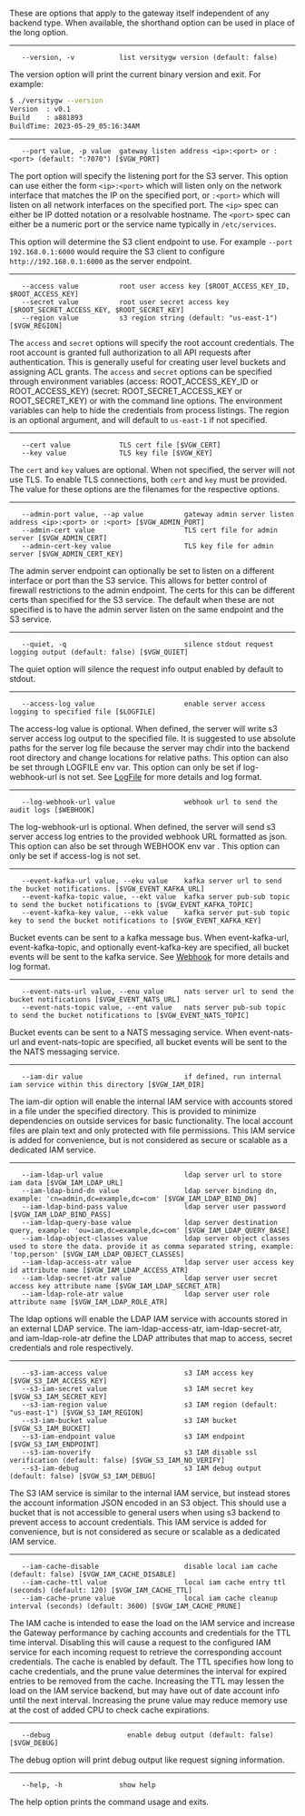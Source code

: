 These are options that apply to the gateway itself independent of any backend type.  When available, the shorthand option can be used in place of the long option.
***
```
   --version, -v           list versitygw version (default: false)
```
The version option will print the current binary version and exit. For example:
```bash
$ ./versitygw --version
Version  : v0.1
Build    : a881893
BuildTime: 2023-05-29_05:16:34AM
```
***
```
   --port value, -p value  gateway listen address <ip>:<port> or :<port> (default: ":7070") [$VGW_PORT]
```
The port option will specify the listening port for the S3 server.  This option can use either the form `<ip>:<port>` which will listen only on the network interface that matches the IP on the specified port, or `:<port>` which will listen on all network interfaces on the specified port.  The `<ip>` spec can either be IP dotted notation or a resolvable hostname.  The `<port>` spec can either be a numeric port or the service name typically in `/etc/services`.

This option will determine the S3 client endpoint to use.  For example `--port 192.168.0.1:6000` would require the S3 client to configure `http://192.168.0.1:6000` as the server endpoint.
***
```
   --access value          root user access key [$ROOT_ACCESS_KEY_ID, $ROOT_ACCESS_KEY]
   --secret value          root user secret access key [$ROOT_SECRET_ACCESS_KEY, $ROOT_SECRET_KEY]
   --region value          s3 region string (default: "us-east-1") [$VGW_REGION]
```
The `access` and `secret` options will specify the root account credentials. The root account is granted full authorization to all API requests after authentication. This is generally useful for creating user level buckets and assigning ACL grants. The `access` and `secret` options can be specified through environment variables (access: ROOT_ACCESS_KEY_ID or ROOT_ACCESS_KEY) (secret: ROOT_SECRET_ACCESS_KEY or ROOT_SECRET_KEY) or with the command line options. The environment variables can help to hide the credentials from process listings. The region is an optional argument, and will default to `us-east-1` if not specified.
***
```
   --cert value            TLS cert file [$VGW_CERT]
   --key value             TLS key file [$VGW_KEY]
```
The `cert` and `key` values are optional. When not specified, the server will not use TLS. To enable TLS connections, both `cert` and `key` must be provided. The value for these options are the filenames for the respective options.
***
```
   --admin-port value, --ap value          gateway admin server listen address <ip>:<port> or :<port> [$VGW_ADMIN_PORT]
   --admin-cert value                      TLS cert file for admin server [$VGW_ADMIN_CERT]
   --admin-cert-key value                  TLS key file for admin server [$VGW_ADMIN_CERT_KEY]
```
The admin server endpoint can optionally be set to listen on a different interface or port than the S3 service. This allows for better control of firewall restrictions to the admin endpoint. The certs for this can be different certs than specified for the S3 service.
The default when these are not specified is to have the admin server listen on the same endpoint and the S3 service. 
***
```
   --quiet, -q                             silence stdout request logging output (default: false) [$VGW_QUIET]
```
The quiet option will silence the request info output enabled by default to stdout.
***
```
   --access-log value                      enable server access logging to specified file [$LOGFILE]
```
The access-log value is optional. When defined, the server will write s3 server access log output to the specified file. It is suggested to use absolute paths for the server log file because the server may chdir into the backend root directory and change locations for relative paths. This option can also be set through LOGFILE env var. This option can only be set if log-webhook-url is not set. See [LogFile](./S3-server-access-log) for more details and log format.
***
```
   --log-webhook-url value                 webhook url to send the audit logs [$WEBHOOK]
```
The log-webhook-url is optional.  When defined, the server will send s3 server access log entries to the provided webhook URL formatted as json. This option can also be set through WEBHOOK env var . This option can only be set if access-log is not set.
***
```
   --event-kafka-url value, --eku value    kafka server url to send the bucket notifications. [$VGW_EVENT_KAFKA_URL]
   --event-kafka-topic value, --ekt value  kafka server pub-sub topic to send the bucket notifications to [$VGW_EVENT_KAFKA_TOPIC]
   --event-kafka-key value, --ekk value    kafka server put-sub topic key to send the bucket notifications to [$VGW_EVENT_KAFKA_KEY]
```
Bucket events can be sent to a kafka message bus. When event-kafka-url, event-kafka-topic, and optionally event-kafka-key are specified, all bucket events will be sent to the kafka service. See [Webhook](./Webhook-log-entries) for more details and log format.
***
```
   --event-nats-url value, --enu value     nats server url to send the bucket notifications [$VGW_EVENT_NATS_URL]
   --event-nats-topic value, --ent value   nats server pub-sub topic to send the bucket notifications to [$VGW_EVENT_NATS_TOPIC]
```
Bucket events can be sent to a NATS messaging service. When event-nats-url and event-nats-topic are specified, all bucket events will be sent to the the NATS messaging service.
***
```
   --iam-dir value                         if defined, run internal iam service within this directory [$VGW_IAM_DIR]
```
The iam-dir option will enable the internal IAM service with accounts stored in a file under the specified directory. This is provided to minimize dependencies on outside services for basic functionality. The local account files are plain text and only protected with file permissions. This IAM service is added for convenience, but is not considered as secure or scalable as a dedicated IAM service.
***
```
   --iam-ldap-url value                    ldap server url to store iam data [$VGW_IAM_LDAP_URL]
   --iam-ldap-bind-dn value                ldap server binding dn, example: 'cn=admin,dc=example,dc=com' [$VGW_IAM_LDAP_BIND_DN]
   --iam-ldap-bind-pass value              ldap server user password [$VGW_IAM_LDAP_BIND_PASS]
   --iam-ldap-query-base value             ldap server destination query, example: 'ou=iam,dc=example,dc=com' [$VGW_IAM_LDAP_QUERY_BASE]
   --iam-ldap-object-classes value         ldap server object classes used to store the data. provide it as comma separated string, example: 'top,person' [$VGW_IAM_LDAP_OBJECT_CLASSES]
   --iam-ldap-access-atr value             ldap server user access key id attribute name [$VGW_IAM_LDAP_ACCESS_ATR]
   --iam-ldap-secret-atr value             ldap server user secret access key attribute name [$VGW_IAM_LDAP_SECRET_ATR]
   --iam-ldap-role-atr value               ldap server user role attribute name [$VGW_IAM_LDAP_ROLE_ATR]
```
The ldap options will enable the LDAP IAM service with accounts stored in an external LDAP service. The iam-ldap-access-atr, iam-ldap-secret-atr, and iam-ldap-role-atr define the LDAP attributes that map to access, secret credentials and role respectively.
***
```
   --s3-iam-access value                   s3 IAM access key [$VGW_S3_IAM_ACCESS_KEY]
   --s3-iam-secret value                   s3 IAM secret key [$VGW_S3_IAM_SECRET_KEY]
   --s3-iam-region value                   s3 IAM region (default: "us-east-1") [$VGW_S3_IAM_REGION]
   --s3-iam-bucket value                   s3 IAM bucket [$VGW_S3_IAM_BUCKET]
   --s3-iam-endpoint value                 s3 IAM endpoint [$VGW_S3_IAM_ENDPOINT]
   --s3-iam-noverify                       s3 IAM disable ssl verification (default: false) [$VGW_S3_IAM_NO_VERIFY]
   --s3-iam-debug                          s3 IAM debug output (default: false) [$VGW_S3_IAM_DEBUG]
```
The S3 IAM service is similar to the internal IAM service, but instead stores the account information JSON encoded in an S3 object. This should use a bucket that is not accessible to general users when using s3 backend to prevent access to account credentials. This IAM service is added for convenience, but is not considered as secure or scalable as a dedicated IAM service.
***
```
   --iam-cache-disable                     disable local iam cache (default: false) [$VGW_IAM_CACHE_DISABLE]
   --iam-cache-ttl value                   local iam cache entry ttl (seconds) (default: 120) [$VGW_IAM_CACHE_TTL]
   --iam-cache-prune value                 local iam cache cleanup interval (seconds) (default: 3600) [$VGW_IAM_CACHE_PRUNE]
```
The IAM cache is intended to ease the load on the IAM service and increase the Gateway performance by caching accounts and credentials for the TTL time interval. Disabling this will cause a request to the configured IAM service for each incoming request to retrieve the corresponding account credentials. The cache is enabled by default. The TTL specifies how long to cache credentials, and the prune value determines the interval for expired entries to be removed from the cache. Increasing the TTL may lessen the load on the IAM service backend, but may have out of date account info until the next interval. Increasing the prune value may reduce memory use at the cost of added CPU to check cache expirations.
***
```
   --debug                   enable debug output (default: false) [$VGW_DEBUG]
```
The debug option will print debug output like request signing information.
***
```
   --help, -h              show help
```
The help option prints the command usage and exits.